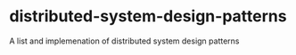 # distributed-system-design-patterns
A list and implemenation of distributed system design patterns
